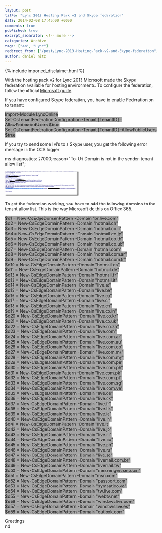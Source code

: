 ```yaml
---
layout: post
title: "Lync 2013 Hosting Pack v2 and Skype federation"
date: 2014-02-08 17:45:00 +0100
comments: true
published: true
excerpt_separator: <!-- more -->
categories: Archive
tags: ["en", "Lync"]
redirect_from: ["/post/Lync-2013-Hosting-Pack-v2-and-Skype-federation", "/post/lync-2013-hosting-pack-v2-and-skype-federation"]
author: daniel nitz
---
```

<!-- more -->
{% include imported_disclaimer.html %}
<p>With the hosting pack v2 for Lync 2013 Microsoft made the Skype federation available for hosting environments. To configure the federation, follow the official <a href="http://www.microsoft.com/en-us/download/details.aspx?id=39071">Microsoft guide</a>.</p>
<p>If you have configured Skype federation, you have to enable Federation on to tenant:</p>
<p><span style="background-color: #a5a5a5;">Import-Module LyncOnline <br />Set-CsTenantFederationConfiguration -Tenant [TenantID] -AllowFederatedUsers $true <br />Set-CsTenantFederationConfiguration -Tenant [TenantID] -AllowPublicUsers $true</span></p>
<p>If you try to send some IM&rsquo;s to a Skype user, you get the following error message in the OCS logger</p>
<p>ms-diagnostics: 27000;reason="To-Uri Domain is not in the sender-tenant allow list";</p>
<p><a href="/assets/image_619.png"><img style="background-image: none; padding-top: 0px; padding-left: 0px; margin: 0px; display: inline; padding-right: 0px; border: 0px;" title="image" src="/assets/image_thumb_617.png" alt="image" width="244" height="83" border="0" /></a></p>
<p>To get the federation working, you have to add the following domains to the tenant allow list. This is the way Microsoft do this on Office 365.</p>
<p><span style="background-color: #a5a5a5;">$d1 = New-CsEdgeDomainPattern -Domain "br.live.com" <br />$d2 = New-CsEdgeDomainPattern -Domain "hotmail.ch" <br />$d3 = New-CsEdgeDomainPattern -Domain "hotmail.co.il" <br />$d4 = New-CsEdgeDomainPattern -Domain "hotmail.co.jp" <br />$d5 = New-CsEdgeDomainPattern -Domain "hotmail.co.th" <br />$d6 = New-CsEdgeDomainPattern -Domain "hotmail.co.uk" <br />$d7 = New-CsEdgeDomainPattern -Domain "hotmail.com" <br />$d8 = New-CsEdgeDomainPattern -Domain "hotmail.com.ar" <br />$d9 = New-CsEdgeDomainPattern -Domain "hotmail.com.tr" <br />$d10 = New-CsEdgeDomainPattern -Domain "hotmail.es" <br />$d11 = New-CsEdgeDomainPattern -Domain "hotmail.de" <br />$d12 = New-CsEdgeDomainPattern -Domain "hotmail.fr" <br />$d13 = New-CsEdgeDomainPattern -Domain "hotmail.it" <br />$d14 = New-CsEdgeDomainPattern -Domain "live.at" <br />$d15 = New-CsEdgeDomainPattern -Domain "live.be" <br />$d16 = New-CsEdgeDomainPattern -Domain "live.ca" <br />$d17 = New-CsEdgeDomainPattern -Domain "live.cl" <br />$d18 = New-CsEdgeDomainPattern -Domain "live.cn" <br />$d19 = New-CsEdgeDomainPattern -Domain "live.co.in" <br />$d20 = New-CsEdgeDomainPattern -Domain "live.co.kr" <br />$d21 = New-CsEdgeDomainPattern -Domain "live.co.uk" <br />$d22 = New-CsEdgeDomainPattern -Domain "live.co.za" <br />$d23 = New-CsEdgeDomainPattern -Domain "live.com" <br />$d24 = New-CsEdgeDomainPattern -Domain "live.com.ar" <br />$d25 = New-CsEdgeDomainPattern -Domain "live.com.au" <br />$d26 = New-CsEdgeDomainPattern -Domain "live.com.co" <br />$d27 = New-CsEdgeDomainPattern -Domain "live.com.mx" <br />$d28 = New-CsEdgeDomainPattern -Domain "live.com.my" <br />$d29 = New-CsEdgeDomainPattern -Domain "live.com.pe" <br />$d30 = New-CsEdgeDomainPattern -Domain "live.com.ph" <br />$d31 = New-CsEdgeDomainPattern -Domain "live.com.pk" <br />$d32 = New-CsEdgeDomainPattern -Domain "live.com.pt" <br />$d33 = New-CsEdgeDomainPattern -Domain "live.com.sg" <br />$d34 = New-CsEdgeDomainPattern -Domain "live.com.ve" <br />$d35 = New-CsEdgeDomainPattern -Domain "live.de" <br />$d36 = New-CsEdgeDomainPattern -Domain "live.dk" <br />$d37 = New-CsEdgeDomainPattern -Domain "live.fr" <br />$d38 = New-CsEdgeDomainPattern -Domain "live.hk" <br />$d39 = New-CsEdgeDomainPattern -Domain "live.ie" <br />$d40 = New-CsEdgeDomainPattern -Domain "live.in" <br />$d41 = New-CsEdgeDomainPattern -Domain "live.it" <br />$d42 = New-CsEdgeDomainPattern -Domain "live.jp" <br />$d43 = New-CsEdgeDomainPattern -Domain "live.nl" <br />$d44 = New-CsEdgeDomainPattern -Domain "live.no" <br />$d45 = New-CsEdgeDomainPattern -Domain "live.ph" <br />$d46 = New-CsEdgeDomainPattern -Domain "live.ru" <br />$d47 = New-CsEdgeDomainPattern -Domain "live.se" <br />$d48 = New-CsEdgeDomainPattern -Domain "livemail.com.br" <br />$d49 = New-CsEdgeDomainPattern -Domain "livemail.tw" <br />$d50 = New-CsEdgeDomainPattern -Domain "messengeruser.com" <br />$d51 = New-CsEdgeDomainPattern -Domain "msn.com" <br />$d52 = New-CsEdgeDomainPattern -Domain "passport.com" <br />$d53 = New-CsEdgeDomainPattern -Domain "sympatico.ca" <br />$d54 = New-CsEdgeDomainPattern -Domain "tw.live.com" <br />$d55 = New-CsEdgeDomainPattern -Domain "webtv.net" <br />$d56 = New-CsEdgeDomainPattern -Domain "windowslive.com" <br />$d57 = New-CsEdgeDomainPattern -Domain "windowslive.es" <br />$d58 = New-CsEdgeDomainPattern -Domain "outlook.com" <br /></span></p>
<p>Greetings <br />nd</p>
